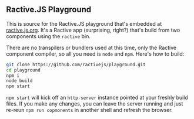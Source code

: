 ## Ractive.JS Playground

This is source for the Ractive.JS playground that's embedded at [ractive.js.org](https://ractive.js.org). It's a Ractive app (surprising, right?) that's build from two components using the `ractive` bin.

There are no transpilers or bundlers used at this time, only the Ractive component compiler, so all you need is `node` and `npm`. Here's how to build:

```sh
git clone https://github.com/ractivejs/playground.git
cd playground
npm i
node build
npm start
```

`npm start` will kick off an `http-server` instance pointed at your freshly build files. If you make any changes, you can leave the server running and just re-reun `npm run copmonents` in another shell and refresh the browser.
